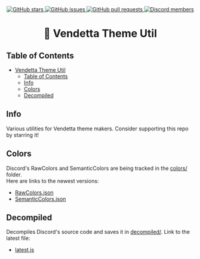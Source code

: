 <div align="center">
	<a href="https://github.com/Gabe616/VendettaThemeUtil/stargazers">
		<img alt="GitHub stars" src="https://img.shields.io/github/stars/Gabe616/VendettaThemeUtil?style=for-the-badge&color=b4befe&labelColor=1e1e2e&logo=starship&logoColor=fff">
	</a>
	<a href="https://github.com/Gabe616/VendettaThemeUtil/issues">
		<img alt="GitHub issues" src="https://img.shields.io/github/issues/Gabe616/VendettaThemeUtil?style=for-the-badge&color=74c7ec&labelColor=1e1e2e&logo=gitbook&logoColor=fff">
	</a>
	<a href="https://github.com/Gabe616/VendettaThemeUtil/issues">
		<img alt="GitHub pull requests" src="https://img.shields.io/github/issues-pr/Gabe616/VendettaThemeUtil?style=for-the-badge&color=a6e3a1&labelColor=1e1e2e&logo=saucelabs&logoColor=fff">
	</a>
	<a href="https://discord.gg/n9QQ4XhhJP">
		<img alt="Discord members" src="https://img.shields.io/discord/1015931589865246730?style=for-the-badge&color=eba0ac&labelColor=1e1e2e&logo=discord&logoColor=fff">
	</a>
</div>
<div align="center">
    <h1>🔧 Vendetta Theme Util</h1>
</div>

## Table of Contents

- [Vendetta Theme Util](#vendetta-theme-util)
  - [Table of Contents](#table-of-contents)
  - [Info](#info)
  - [Colors](#colors)
  - [Decompiled](#decompiled)

## Info

Various utilities for Vendetta theme makers. Consider supporting this repo by starring it!

## Colors

Discord's RawColors and SemanticColors are being tracked in the [colors/](colors/) folder.  
Here are links to the newest versions:

- [RawColors.json](colors/latest/RawColors.json)
- [SemanticColors.json](colors/latest/SemanticColors.json)

## Decompiled

Decompiles Discord's source code and saves it in [decompiled/](decompiled/).
Link to the latest file:

- [latest.js](decompiled/latest.js)
